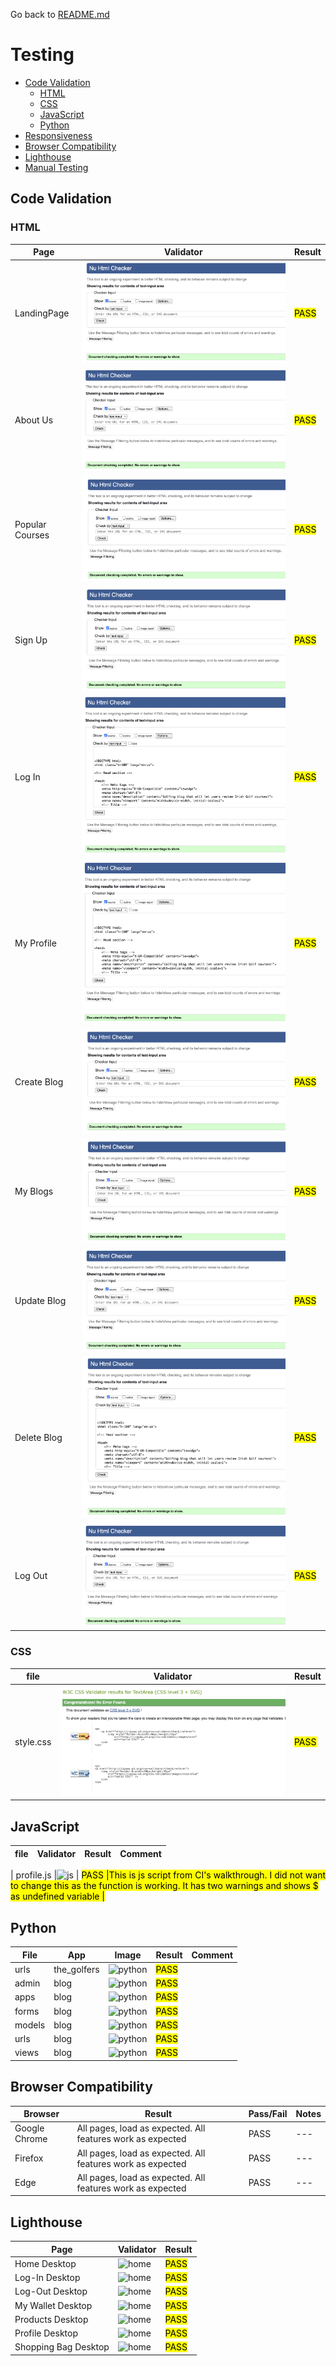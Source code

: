 Go back to [README.md](/README.md)

# Testing
- [Code Validation](#code-validation)
    - [HTML](#html)
    - [CSS](#css)
    - [JavaScript](#JavaScript)
    - [Python](#python)
- [Responsiveness](#Responsiveness)
- [Browser Compatibility](#browser-compatibility)
- [Lighthouse](#Lighthouse)
- [Manual Testing](#manual-testing)




## Code Validation
### HTML
|Page|Validator|Result|
| --- | --- | --- |
| LandingPage |![landing_page](./docs/testing_images/landing_page_html_check.png) | <mark>PASS<mark> |
| About Us |![about](./docs/testing_images/about_us_html_check.png) | <mark>PASS<mark> |
| Popular Courses|![popular_courses](./docs/testing_images/popular_courses_html_check.png) | <mark>PASS<mark> |
| Sign Up |![sign_up](./docs/testing_images/sign_up_html_check.png) | <mark>PASS<mark> |
| Log In |![log_in](./docs/testing_images/log_in_html_check.png) | <mark>PASS<mark> |
| My Profile |![my_profile](./docs/testing_images/profile_html_check.png) | <mark>PASS<mark> |
| Create Blog |![create_blog](./docs/testing_images/create_blog_html_check.png) | <mark>PASS<mark> |
| My Blogs|![my_golf_blog](./docs/testing_images/my_golf_blogs_html_check.png) | <mark>PASS<mark> |
| Update Blog |![update_blog](./docs/testing_images/update_blog_html_check.png) | <mark>PASS<mark> |
| Delete Blog |![delete_blog](./docs/testing_images/delete_blog_html_check.png) | <mark>PASS<mark> |
| Log Out |![log_out](./docs/testing_images/log_out_html_check.png) | <mark>PASS<mark> |



### CSS
|file|Validator|Result|
| --- | --- | --- |
| style.css |![style](./docs/testing_images/style.css_check.png) | <mark>PASS<mark> |


## JavaScript
|file|Validator|Result|Comment|
| --- | --- | --- |----|

| profile.js |![js](./assets/testing/js/profiles_js_checker.png) | <mark>PASS<mark> |This is js script from CI's walkthrough. I did not want to change this as the function is working. It has two warnings and shows $ as undefined variable |


## Python

|File|App|Image|Result|Comment|
| --- |----| --- | --- |----|
| urls | the_golfers |![python](./assets/testing/python/wexford_treasures_main_urls_pep8.png) | <mark>PASS<mark> ||
| admin | blog |![python](./assets/testing/python/profiles_admin_pep8.png) | <mark>PASS<mark> ||
| apps | blog |![python](./assets/testing/python/profile_apps_pep8.png) | <mark>PASS<mark> ||
| forms | blog |![python](./assets/testing/python/profiles_forms_pep8.png) | <mark>PASS<mark> ||
| models | blog |![python](./assets/testing/python/profiles_models_pep8.png) | <mark>PASS<mark> ||
| urls | blog |![python](./assets/testing/python/profiles_urls_pep8.png) | <mark>PASS<mark> ||
| views | blog |![python](./assets/testing/python/profiles_views_pep8.png) | <mark>PASS<mark> ||





## Browser Compatibility

|Browser|Result|Pass/Fail|Notes|
| --- | --- | --- | ---|
| Google Chrome | All pages, load as expected. All features work as expected | PASS | --- |
| Firefox | All pages, load as expected. All features work as expected | PASS | --- |
| Edge | All pages, load as expected. All features work as expected | PASS | ---|

## Lighthouse

|Page|Validator|Result|
| --- | --- | --- |
| Home Desktop |![home](./assets/testing/lighthouse/home_desktop_lighthouse.png) | <mark>PASS<mark> |
| Log-In Desktop |![home](./assets/testing/lighthouse/log_in_desktop_lighthouse.png) | <mark>PASS<mark> |
| Log-Out Desktop |![home](./assets/testing/lighthouse/log_out_desktop_lighthouse.png) | <mark>PASS<mark> |
| My Wallet Desktop |![home](./assets/testing/lighthouse/my_wallet_desktop_lighthouse.png) | <mark>PASS<mark> |
| Products Desktop |![home](./assets/testing/lighthouse/products_desktop_lighthouse.png) | <mark>PASS<mark> |
| Profile Desktop |![home](./assets/testing/lighthouse/profile_desktop_lighthouse.png) | <mark>PASS<mark> |
| Shopping Bag Desktop |![home](./assets/testing/lighthouse/shopping_bag_desktop_lighthouse.png) | <mark>PASS<mark> |